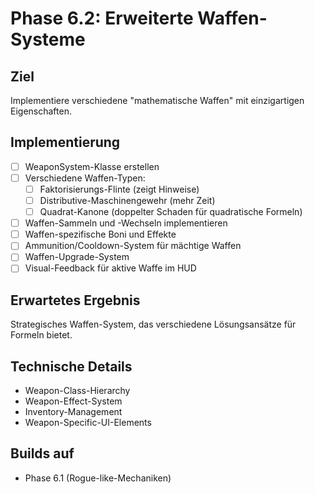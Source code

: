 # Phase 6.2: Erweiterte Waffen-Systeme

## Ziel
Implementiere verschiedene "mathematische Waffen" mit einzigartigen Eigenschaften.

## Implementierung

- [ ] WeaponSystem-Klasse erstellen
- [ ] Verschiedene Waffen-Typen:
  - [ ] Faktorisierungs-Flinte (zeigt Hinweise)
  - [ ] Distributive-Maschinengewehr (mehr Zeit)
  - [ ] Quadrat-Kanone (doppelter Schaden für quadratische Formeln)
- [ ] Waffen-Sammeln und -Wechseln implementieren
- [ ] Waffen-spezifische Boni und Effekte
- [ ] Ammunition/Cooldown-System für mächtige Waffen
- [ ] Waffen-Upgrade-System
- [ ] Visual-Feedback für aktive Waffe im HUD

## Erwartetes Ergebnis
Strategisches Waffen-System, das verschiedene Lösungsansätze für Formeln bietet.

## Technische Details
- Weapon-Class-Hierarchy
- Weapon-Effect-System
- Inventory-Management
- Weapon-Specific-UI-Elements

## Builds auf
- Phase 6.1 (Rogue-like-Mechaniken)



